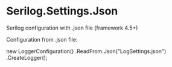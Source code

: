 # Serilog.Settings.Json
Serilog configuration with .json file (framework 4.5+)

Configuration from .json file:

new LoggerConfiguration()
	.ReadFrom.Json("LogSettings.json")
	.CreateLogger();
